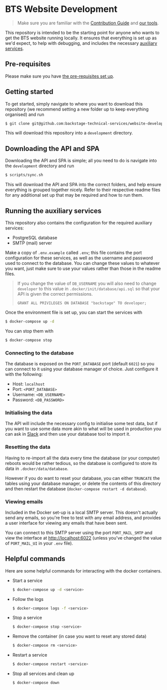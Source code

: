 # BTS Website Development

> Make sure you are familiar with the [Contribution
> Guide][contribution-guide] and [our tools][development-tools].

This repository is intended to be the starting point for anyone who
wants to get the BTS website running locally. It ensures that everything
is set up as we'd expect, to help with debugging, and includes the
necessary [auxiliary services](#running-the-auxiliary-services).

## Pre-requisites

Please make sure you have [the pre-requisites set up][prerequisites].

## Getting started

To get started, simply navigate to where you want to download this
repository (we recommend setting a new folder up to keep everything
organised) and run

```sh
$ git clone git@github.com:backstage-technical-services/website-development.git development
```

This will download this repository into a `development` directory.

## Downloading the API and SPA

Downloading the API and SPA is simple; all you need to do is navigate
into the `development` directory and run

```sh
$ scripts/sync.sh
```

This will download the API and SPA into the correct folders, and help
ensure everything is grouped together nicely. Refer to their respective
readme files for any additional set up that may be required and how to
run them.

## Running the auxiliary services

This repository also contains the configuration for the required
auxiliary services:

* PostgreSQL database
* SMTP (mail) server

Make a copy of `.env.example` called `.env`; this file contains the port
configuration for these services, as well as the username and password
used to connect to the database. You can change these values to whatever
you want, just make sure to use your values rather than those in the
readme files.

> If you change the value of `DB_USERNAME` you will also need to change
> `developer` to this value in `.docker/init/database/api.sql` so that
> your API is given the correct permissions.
>
> ```postgresql
> GRANT ALL PRIVILEGES ON DATABASE "backstage" TO developer;
> ```

Once the environment file is set up, you can start the services with

```sh
$ docker-compose up -d
```

You can stop them with

```sh
$ docker-compose stop
```

### Connecting to the database

The database is exposed on the `PORT_DATABASE` port (default `6021`) so
you can connect to it using your database manager of choice. Just
configure it with the following:

* Host: `localhost`
* Port: `<PORT_DATABASE>`
* Username: `<DB_USERNAME>`
* Password: `<DB_PASSWORD>`

### Initialising the data

The API will include the necessary config to initialise some test data,
but if you want to use some data more akin to what will be used in
production you can ask in [Slack][slack] and then use your database tool
to import it.

### Resetting the data

Having to re-import all the data every time the database (or your
computer) reboots would be rather tedious, so the database is configured
to store its data in `.docker/data/database`.

However if you do want to reset your database, you can either `TRUNCATE`
the tables using your database manager, or delete the contents of this
directory and then restart the database (`docker-compose restart -d
database`).

### Viewing emails

Included in the Docker set-up is a local SMTP server. This doesn't
actually send any emails, so you're free to test with any email address,
and provides a user interface for viewing any emails that have been
sent.

You can connect to this SMTP server using the port `PORT_MAIL_SMTP` and
view the interface at [http://localhost:6022][smtp-ui] (unless you've
changed the value of `PORT_MAIL_UI` in your `.env` file).

## Helpful commands

Here are some helpful commands for interacting with the docker
containers.


* Start a service

  ```sh
  $ docker-compose up -d <service>
  ```

* Follow the logs

  ```sh
  $ docker-compose logs -f <service>
  ```

* Stop a service

  ```sh
  $ docker-compose stop <service>
  ```

* Remove the container (in case you want to reset any stored data)

  ```sh
  $ docker-compose rm <service>
  ```

* Restart a service

  ```sh
  $ docker-compose restart <service>
  ```

* Stop all services and clean up

  ```sh
  $ docker-compose down  
  ```

[prerequisites]: https://github.com/backstage-technical-services/hub/blob/master/docs/contributing/Developing.md#pre-requisites
[contribution-guide]: https://github.com/backstage-technical-services/hub/blob/master/Contributing.md
[development-tools]: https://github.com/backstage-technical-services/hub/blob/master/docs/Our%20Tools.md
[slack]: https://bts-website.slack.com
[smtp-ui]: http://localhost:6022

